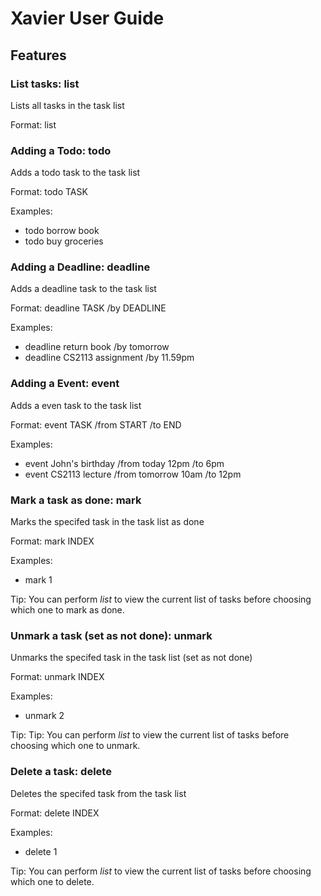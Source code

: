 # Xavier User Guide

## Features

### List tasks: list

Lists all tasks in the task list

Format: list

### Adding a Todo: todo

Adds a todo task to the task list

Format: todo TASK

Examples:
- todo borrow book
- todo buy groceries

### Adding a Deadline: deadline

Adds a deadline task to the task list

Format: deadline TASK /by DEADLINE

Examples:
- deadline return book /by tomorrow
- deadline CS2113 assignment /by 11.59pm

### Adding a Event: event

Adds a even task to the task list

Format: event TASK /from START /to END

Examples:
- event John's birthday /from today 12pm /to 6pm
- event CS2113 lecture /from tomorrow 10am /to 12pm

### Mark a task as done: mark

Marks the specifed task in the task list as done

Format: mark INDEX

Examples:
- mark 1

Tip: You can perform _list_ to view the current list of tasks before choosing which one to mark as done.

### Unmark a task (set as not done): unmark

Unmarks the specifed task in the task list (set as not done)

Format: unmark INDEX

Examples:
- unmark 2

Tip: Tip: You can perform _list_ to view the current list of tasks before choosing which one to unmark.

### Delete a task: delete

Deletes the specifed task from the task list

Format: delete INDEX

Examples:
- delete 1

Tip: You can perform _list_ to view the current list of tasks before choosing which one to delete.
